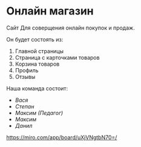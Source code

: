 # __Онлайн магазин__

Сайт Для соверщения онлайн покупок и продаж.

Он будет состоять из:
1. Главной страницы
2. Страница с карточками товаров
3. Корзина товаров
4. Профиль
5. Отзывы

Наша команда состоит:
* _Вася_
* _Степан_
* _Максим (Педагог)_
* _Максим_
* _Данил_

https://miro.com/app/board/uXjVNgtbN70=/



